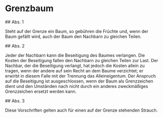 # Grenzbaum



\#\# Abs. 1

 Steht auf der Grenze ein Baum, so gebühren die Früchte und, wenn der Baum gefällt wird, auch der Baum den Nachbarn zu gleichen Teilen.

\#\# Abs. 2

 Jeder der Nachbarn kann die Beseitigung des Baumes verlangen. Die Kosten der Beseitigung fallen den Nachbarn zu gleichen Teilen zur Last. Der Nachbar, der die Beseitigung verlangt, hat jedoch die Kosten allein zu tragen, wenn der andere auf sein Recht an dem Baume verzichtet; er erwirbt in diesem Falle mit der Trennung das Alleineigentum. Der Anspruch auf die Beseitigung ist ausgeschlossen, wenn der Baum als Grenzzeichen dient und den Umständen nach nicht durch ein anderes zweckmäßiges Grenzzeichen ersetzt werden kann.

\#\# Abs. 3

 Diese Vorschriften gelten auch für einen auf der Grenze stehenden Strauch. 

